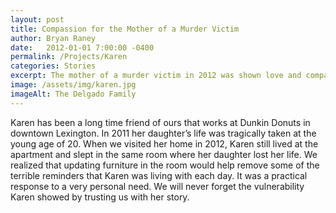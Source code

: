 ```yaml
---
layout: post
title: Compassion for the Mother of a Murder Victim
author: Bryan Raney
date:   2012-01-01 7:00:00 -0400
permalink: /Projects/Karen
categories: Stories
excerpt: The mother of a murder victim in 2012 was shown love and compassion by the Joy Project
image: /assets/img/karen.jpg
imageAlt: The Delgado Family
---
```


Karen has been a long time friend of ours that works at Dunkin Donuts in downtown Lexington. In 2011 her daughter’s life was tragically taken at the young age of 20. When we visited her home in 2012, Karen still lived at the apartment and slept in the same room where her daughter lost her life. We realized that updating furniture in the room would help remove some of the terrible reminders that Karen was living with each day. It was a practical response to a very personal need. We will never forget the vulnerability Karen showed by trusting us with her story.